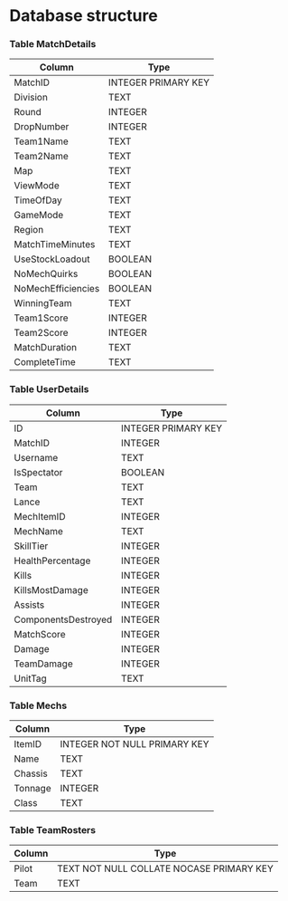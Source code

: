 # Database structure

### Table MatchDetails

| Column | Type |
|--------|------|
| MatchID | INTEGER PRIMARY KEY |
| Division | TEXT |
| Round | INTEGER |
| DropNumber | INTEGER |
| Team1Name | TEXT |
| Team2Name | TEXT |
| Map | TEXT |
| ViewMode | TEXT |
| TimeOfDay | TEXT |
| GameMode | TEXT |
| Region | TEXT |
| MatchTimeMinutes | TEXT |
| UseStockLoadout | BOOLEAN |
| NoMechQuirks | BOOLEAN |
| NoMechEfficiencies | BOOLEAN |
| WinningTeam | TEXT |
| Team1Score | INTEGER |
| Team2Score | INTEGER |
| MatchDuration | TEXT |
| CompleteTime | TEXT |

### Table UserDetails

| Column | Type |
|--------|------|
| ID | INTEGER PRIMARY KEY |
| MatchID | INTEGER |
| Username | TEXT |
| IsSpectator | BOOLEAN |
| Team | TEXT |
| Lance | TEXT |
| MechItemID | INTEGER |
| MechName | TEXT |
| SkillTier | INTEGER |
| HealthPercentage | INTEGER |
| Kills | INTEGER |
| KillsMostDamage | INTEGER |
| Assists | INTEGER |
| ComponentsDestroyed | INTEGER |
| MatchScore | INTEGER |
| Damage | INTEGER |
| TeamDamage | INTEGER |
| UnitTag | TEXT |

### Table Mechs

| Column | Type |
|--------|------|
| ItemID | INTEGER NOT NULL PRIMARY KEY |
| Name | TEXT |
| Chassis | TEXT |
| Tonnage | INTEGER |
| Class | TEXT |

### Table TeamRosters

| Column | Type |
|--------|------|
| Pilot | TEXT NOT NULL COLLATE NOCASE PRIMARY KEY |
| Team | TEXT |
